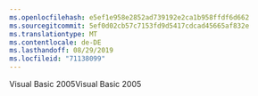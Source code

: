 ```yaml
---
ms.openlocfilehash: e5ef1e958e2852ad739192e2ca1b958ffdf6d662
ms.sourcegitcommit: 5ef0d02cb57c7153fd9d5417cdcad45665af832e
ms.translationtype: MT
ms.contentlocale: de-DE
ms.lasthandoff: 08/29/2019
ms.locfileid: "71138099"
---
```

<span data-ttu-id="a00cb-101">Visual Basic 2005</span><span class="sxs-lookup"><span data-stu-id="a00cb-101">Visual Basic 2005</span></span>